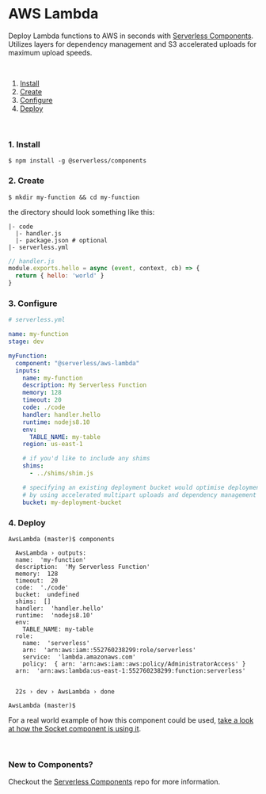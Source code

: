 # AWS Lambda

Deploy Lambda functions to AWS in seconds with [Serverless Components](https://github.com/serverless/components). Utilizes layers for dependency management and S3 accelerated uploads for maximum upload speeds.

&nbsp;

1. [Install](#1-install)
2. [Create](#2-create)
3. [Configure](#3-configure)
4. [Deploy](#4-deploy)

&nbsp;


### 1. Install

```console
$ npm install -g @serverless/components
```

### 2. Create


```console
$ mkdir my-function && cd my-function
```

the directory should look something like this:


```
|- code
  |- handler.js
  |- package.json # optional
|- serverless.yml

```

```js
// handler.js
module.exports.hello = async (event, context, cb) => {
  return { hello: 'world' }
}

```

### 3. Configure

```yml
# serverless.yml

name: my-function
stage: dev

myFunction:
  component: "@serverless/aws-lambda"
  inputs:
    name: my-function
    description: My Serverless Function
    memory: 128
    timeout: 20
    code: ./code
    handler: handler.hello
    runtime: nodejs8.10
    env:
      TABLE_NAME: my-table
    region: us-east-1

    # if you'd like to include any shims
    shims:
      - ../shims/shim.js 

    # specifying an existing deployment bucket would optimise deployment speed
    # by using accelerated multipart uploads and dependency management with layers
    bucket: my-deployment-bucket
```

### 4. Deploy

```console
AwsLambda (master)$ components

  AwsLambda › outputs:
  name:  'my-function'
  description:  'My Serverless Function'
  memory:  128
  timeout:  20
  code:  './code'
  bucket:  undefined
  shims:  []
  handler:  'handler.hello'
  runtime:  'nodejs8.10'
  env: 
    TABLE_NAME: my-table
  role: 
    name:  'serverless'
    arn:  'arn:aws:iam::552760238299:role/serverless'
    service:  'lambda.amazonaws.com'
    policy:  { arn: 'arn:aws:iam::aws:policy/AdministratorAccess' }
  arn:  'arn:aws:lambda:us-east-1:552760238299:function:serverless'


  22s › dev › AwsLambda › done

AwsLambda (master)$

```
For a real world example of how this component could be used, [take a look at how the Socket component is using it](https://github.com/serverless-components/socket).

&nbsp;

### New to Components?

Checkout the [Serverless Components](https://github.com/serverless/components) repo for more information.
